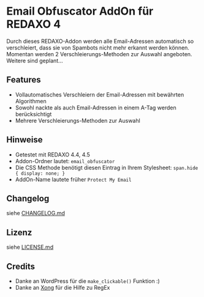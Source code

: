 Email Obfuscator AddOn für REDAXO 4
===================================

Durch dieses REDAXO-Addon werden alle Email-Adressen automatisch so verschleiert, dass sie von Spambots nicht mehr erkannt werden können. Momentan werden 2 Verschleierungs-Methoden zur Auswahl angeboten. Weitere sind geplant...

Features
--------

* Vollautomatisches Verschleiern der Email-Adressen mit bewährten Algorithmen
* Sowohl nackte als auch Email-Adressen in einem A-Tag werden berücksichtigt
* Mehrere Verschleierungs-Methoden zur Auswahl

Hinweise
--------

* Getestet mit REDAXO 4.4, 4.5
* Addon-Ordner lautet: `email_obfuscator`
* Die CSS Methode benötigt diesen Eintrag in Ihrem Stylesheet: `span.hide { display: none; }`
* AddOn-Name lautete früher `Protect My Email`

Changelog
---------

siehe [CHANGELOG.md](CHANGELOG.md)

Lizenz
------

siehe [LICENSE.md](LICENSE.md)

Credits
-------

* Danke an WordPress für die `make_clickable()` Funktion :)
* Danke an [Xong](https://github.com/xong) für die Hilfe zu RegEx
